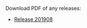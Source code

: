 Download PDF of any releases:
- [Release 201908](https://chaoss.github.io/website/release/201908/CHAOSS-Metrics-Release-201908.pdf)
